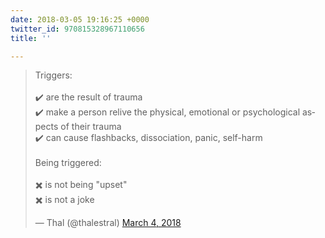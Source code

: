 ```yaml
---
date: 2018-03-05 19:16:25 +0000
twitter_id: 970815328967110656
title: ''

---
```

<blockquote class="twitter-tweet"><p lang="en" dir="ltr">Triggers:<br><br>✔️ are the result of trauma<br>✔️ make a person relive the physical, emotional or psychological aspects of their trauma<br>✔️ can cause flashbacks, dissociation, panic, self-harm<br><br>Being triggered:<br><br>✖️ is not being &quot;upset&quot;<br>✖️ is not a joke</p>&mdash; Thal (@thalestral) <a href="https://twitter.com/thalestral/status/970379028673708032?ref_src=twsrc%5Etfw">March 4, 2018</a></blockquote>
<script async src="https://platform.twitter.com/widgets.js" charset="utf-8"></script>
